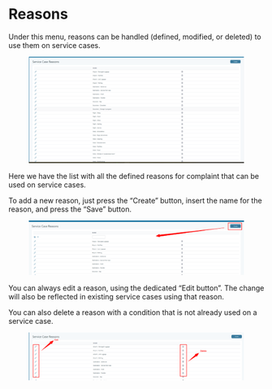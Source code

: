 # Reasons

Under this menu, reasons can be handled (defined, modified, or deleted) to use them on service cases.

<figure><img src="../.gitbook/assets/image (27) (1) (1).png" alt=""><figcaption></figcaption></figure>

Here we have the list with all the defined reasons for complaint that can be used on service cases.

To add a new reason, just press the “Create” button, insert the name for the reason, and press the “Save” button.

<figure><img src="../.gitbook/assets/image (1) (1) (1) (1) (1) (1) (1) (1) (1) (1) (1) (1) (1) (1) (1) (1) (1) (1) (1) (1) (1) (1) (1) (1) (1) (1) (1) (1) (1) (1) (1) (1) (1) (1).png" alt=""><figcaption></figcaption></figure>

You can always edit a reason, using the dedicated “Edit button”. The change will also be reflected in existing service cases using that reason.

You can also delete a reason with a condition that is not already used on a service case.

<figure><img src="../.gitbook/assets/image (2) (1) (1) (1) (1) (1) (1) (1) (1) (1) (1) (1) (1) (1) (1) (1) (1) (1) (1) (1) (1) (1) (1) (1) (1) (1) (1) (1) (1) (1).png" alt=""><figcaption></figcaption></figure>
